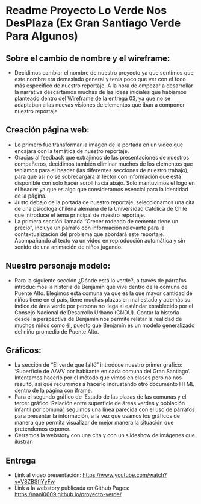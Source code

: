 # **Readme Proyecto Lo Verde Nos DesPlaza (Ex Gran Santiago Verde Para Algunos)**
## Sobre el cambio de nombre y el wireframe:
- Decidimos cambiar el nombre de nuestro proyecto ya que sentimos que este nombre era demasiado general y tenía poco que ver con el foco más específico de nuestro reportaje.
A la hora de empezar a desarrollar la narrativa descartamos muchas de las ideas iniciales que habíamos planteado dentro del Wireframe de la entrega 03, ya que no se adaptaban a las nuevas visiones de elementos que iban a componer nuestro reportaje
## Creación página web:
- Lo primero fue transformar la imagen de la portada en un vídeo que encajara con la temática de nuestro reportaje.
- Gracias al feedback que extrajimos de las presentaciones de nuestros compañeros, decidimos también eliminar muchos de los elementos que teniamos para el header (las diferentes secciones de nuestro trabajo), para que así no se sobrecargara al lector con información que está disponible con solo hacer scroll hacia abajo. Solo mantuvimos el logo en el header ya que es algo que consideramos esencial para la identidad de la página.
- Justo debajo de la portada de nuestro reportaje, seleccionamos una cita de una psicóloga chilena alemana de la Universidad Católica de Chile que introduce el tema principal de nuestro reportaje.
- La primera sección llamada “Crecer rodeado de cemento tiene un precio”, incluye un párrafo con información relevante para la contextualización del problema que abordará este reportaje. Acompañando al texto va un vídeo en reproducción automática y sin sonido de una animación de niños jugando.
## Nuestro personaje modelo:
- Para la siguiente sección ¿Dónde está lo verde?, a través de párrafos introducimos la historia de Benjamín que vive dentro de la comuna de Puente Alto. Elegimos esta comuna ya que es la que mayor cantidad de niños tiene en el país, tiene muchas plazas en mal estado y además su índice de área verde por persona no llega al estándar establecido por el Consejo Nacional de Desarrollo Urbano (CNDU). Contar la historia desde la perspectiva de Benjamín nos permite relatar la realidad de muchos niños como él, puesto que Benjamín es un modelo generalizado del niño promedio de Puente Alto.
## Gráficos:
- La sección de “El verde que faltó” introduce nuestro primer gráfico: ‘Superficie de AAVV por habitante en cada comuna del Gran Santiago’. Intentamos hacerlo por el método que vimos en clases pero no nos resultó, así que recurrimos a hacerlo incrustando otro documento HTML dentro de la página con iframe.
- Para el segundo gráfico de ‘Estado de las plazas de las comunas y el tercer gráfico ‘Relación entre superficie de áreas verdes y población infantil por comuna’, seguimos una línea parecida con el uso de párrafos para presentar la información, a la vez que usamos los gráficos de manera que permita visualizar de mejor manera la situación que pretendemos exponer.
- Cerramos la webstory con una cita y con un slideshow de imágenes que ilustran
## Entrega
- Link al video presentación: https://www.youtube.com/watch?v=V8ZBSflYyFw
- Link a la webstory publicada en Github Pages: https://nani0609.github.io/proyecto-verde/
